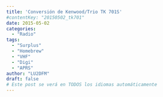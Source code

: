 ```yaml
---
title: 'Conversión de Kenwood/Trio TK 701S'
#contentKey: "20150502_tk701"
date: 2015-05-02
categories:
  - "Radio"
tags:
  - "Surplus"
  - "Homebrew"
  - "VHF"
  - "Digi"
  - "APRS"
author: "LU2DFM"
draft: false
# Este post se verá en TODOS los idiomas automáticamente
---
```



